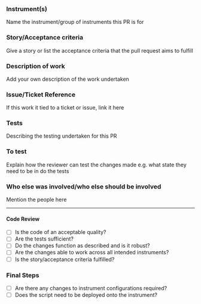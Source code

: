 ### Instrument(s)

Name the instrument/group of instruments this PR is for

### Story/Acceptance criteria

Give a story or list the acceptance criteria that the pull request aims to fulfill

### Description of work

Add your own description of the work undertaken

### Issue/Ticket Reference

If this work it tied to a ticket or issue, link it here

### Tests

Describing the testing undertaken for this PR

### To test

Explain how the reviewer can test the changes made e.g. what state they need to be in do the tests

### Who else was involved/who else should be involved

Mention the people here

---

#### Code Review

- [ ] Is the code of an acceptable quality?
- [ ] Are the tests sufficient?
- [ ] Do the changes function as described and is it robust?
- [ ] Are the changes able to work across all intended instruments?
- [ ] Is the story/acceptance criteria fulfilled?

### Final Steps
- [ ] Are there any changes to instrument configurations required?
- [ ] Does the script need to be deployed onto the instrument?
